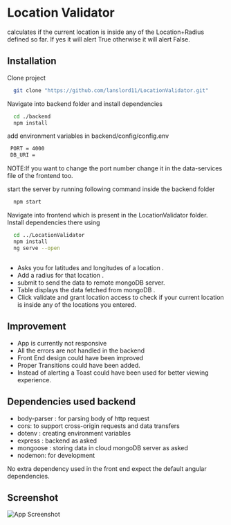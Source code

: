 
# Location Validator 

calculates if the current location is inside any of the Location+Radius defined so far. If yes it will alert True otherwise it will alert False.


## Installation

Clone project
```bash
  git clone "https://github.com/lanslord11/LocationValidator.git"
```

Navigate into backend folder and install dependencies

```bash
  cd ./backend
  npm install
```
add environment variables in backend/config/config.env

 ```bash
  PORT = 4000
  DB_URI = 
```
NOTE:If you want to change the port number change it in the data-services file of the frontend too.

start the server by running following command inside the backend folder
```bash
  npm start
```

Navigate into frontend which is present in the LocationValidator folder. Install dependencies there using 
```bash
  cd ../LocationValidator
  npm install
  ng serve --open
```
## 

- Asks you for latitudes and longitudes of a location . 
- Add a radius for that location . 
- submit to send the data to remote mongoDB server. 
- Table displays the data fetched from mongoDB .
- Click validate and grant location access to check if your current location is inside any of the locations you entered.

## Improvement

- App is currently not responsive 
- All the errors are not handled in the backend
- Front End design could have been improved
- Proper Transitions could have been added.
- Instead of alerting a Toast could have been used for better viewing experience.

## Dependencies used backend
- body-parser : for parsing body of http request
- cors: to support cross-origin requests and data transfers
- dotenv : creating environment variables
- express : backend as asked  
- mongoose : storing data in cloud mongoDB server as asked
- nodemon: for development 

No extra dependency used in the front end expect the default angular dependencies.


## Screenshot

![App Screenshot](https://res.cloudinary.com/dncviqda8/image/upload/v1671187331/personal/Screenshot_2022-12-16_160742_mfnyek.png)





